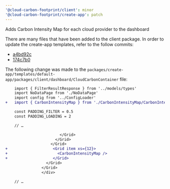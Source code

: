 ```yaml
---
'@cloud-carbon-footprint/client': minor
'@cloud-carbon-footprint/create-app': patch
---
```


Adds Carbon Intensity Map for each cloud provider to the dashboard

There are many files that have been added to the client package.
In order to update the create-app templates, refer to the follow commits:

- [a4bd92c](https://github.com/cloud-carbon-footprint/cloud-carbon-footprint/commit/174c7b0229bf8d9b7ec37cb562ff2eac5ef45759)
- [174c7b0](https://github.com/cloud-carbon-footprint/cloud-carbon-footprint/commit/994cd3e4ebe86ba575c232e5092141a82b588e1b)

The following change was made to the `packages/create-app/templates/default-app/packages/client/dashboard/CloudCarbonContainer` file:

```diff
    import { FilterResultResponse } from '../models/types'
    import NoDataPage from './NoDataPage'
    import config from '../ConfigLoader'
+   import { CarbonIntensityMap } from './CarbonIntensityMap/CarbonIntensityMap'

    const PADDING_FILTER = 0.5
    const PADDING_LOADING = 2

    // …

                        </Grid>
                      </Grid>
                    </Grid>
+                    <Grid item xs={12}>
+                      <CarbonIntensityMap />
+                    </Grid>
                  </Grid>
                </Grid>
                </div>

    // …

```

